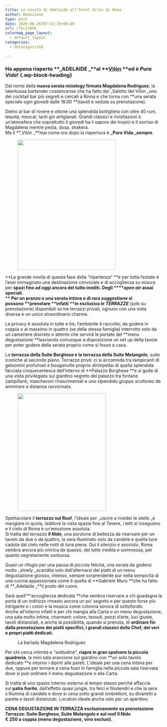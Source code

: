 ```yaml
---
title: Le novità di Adelaide all’hotel Vilòn di Roma
author: Redazione
type: post
date: 2020-06-26T07:52:39+00:00
url: /?p=13056
colormag_page_layout:
  - default_layout
categories:
  - Uncategorized

---
```

### Ha appena riaperto **_ADELAIDE _**al **<a href="https://www.hotelvilon.com/it/" target="_blank" rel="noreferrer noopener" aria-label="Vilòn (apre in una nuova scheda)">Vilòn</a> **ed è **_Pura Vida_**!  {.wp-block-heading}

Dal nome della **nuova serata mixology firmata Magdalena Rodriguez**, la talentuosa bartender costaricense che ha fatto del _Salotto del Vilòn _uno dei cocktail bar più segreti e cercati a Roma e che torna con **una serata speciale ogni giovedì dalle 18.00 **(tavoli e sedute su prenotazione).

Dietro al bar di rovere e ottone una splendida bottigliera con oltre 40 rum, tequila, mezcal, tanti gin artigianali. Grandi classici e rivisitazioni e un&#8217;atmosfera che soprattutto il giovedì ha il sapore dei tropici e il sorriso di Magdalena mentre pesta, dosa, shakera.  
Ma il **_Vilòn _**mai come ora dopo la riapertura è **_Pura Vida _sempre**.

<div class="wp-block-image">
  <figure class="alignleft size-large is-resized"><img decoding="async" loading="lazy" src="https://progressonline.it/wp-content/uploads/2020/06/IN-SALOTTO-al-Vilòn-Twist-sul-Porn-Star-Martini-768x1024.jpeg" alt="" class="wp-image-13057" width="314" height="418" /></figure>
</div>

**La grande novità di questa fase della &#8220;ripartenza&#8221;&nbsp;**e per tutta l&#8217;estate è l&#8217;aver immaginato una destinazione conviviale e di accoglienza su misura per&nbsp;**spazi fino ad oggi ancora del tutto inediti. Degli&nbsp;****_open air&nbsp;_****assai speciali.  
** Per un pranzo o una serata intima e di rara suggestione si possono&nbsp;**prenotare&nbsp;**infatti&nbsp;**in esclusiva&nbsp;****_le TERRAZZE&nbsp;_**(solo su prenotazione) disponibili su tre terrazzi privati, ognuno con una vista diversa e un unico straordinario charme.

La privacy è assoluta in tutte e tre, l&#8217;ambiente è raccolto, da godere in coppia o al massimo in quattro (se della stessa famiglia) interrotto solo da un cameriere discreto e attento che servirà le portate del&nbsp;**menu degustazione&nbsp;**lasciando comunque a disposizione un set up della tavola per poter godere della serata proprio come si fosse a casa.

La **terrazza della Suite Borghese e la terrazza della Suite Melangolo**, suite iconiche al secondo piano. Terrazze privé: ci si accomoda tra rampicanti di gelsomini profumati e bouganville proprio dirimpettai di quella splendida facciata cinquecentesca dell&#8217;interno di **Palazzo Borghese **e si gode di una vista privilegiata sul giardino segreto del palazzo tra fontane zampillanti, mascheroni rinascimentali e uno slpendido gruppo scultoreo da ammirare a distanza ravvicinata.

<div class="wp-block-image">
  <figure class="alignright size-large is-resized"><img decoding="async" loading="lazy" src="https://progressonline.it/wp-content/uploads/2020/06/6a2d19cd-eeca-4518-a4b6-ec37052309ac-768x1024.jpg" alt="" class="wp-image-13059" width="283" height="377" /></figure>
</div>

Spettacolare il&nbsp;**terrazzo sul Roof**, l&#8217;ideale per&nbsp;_uscire a riveder le stelle&nbsp;_e mangiare in quota, laddove la vista spazia fino al Tevere, i tetti si inseguono e il cielo di Roma è un&#8217;emozione assoluta.  
Si tratta del terrazzo&nbsp;**_Il Nido_**, una porzione di bellezza da riservare per un tavolo da due o da quattro, la sera illuminato solo da candele e quella luce caduta dal cielo nelle notti di luna piena. Qui il silenzio è assoluto, Roma sembra ancora più onirica da quassù, del tutto inedita e sommessa, per quanto segretamente sontuosa.

Quasi un rifugio per una pausa di piccola felicità, una serata da godersi molto _slowly _scandita solo dall&#8217;alternarsi dei piatti di un menu degustazione gioioso, intenso, sempre sorprendente pur nella sempicità di una cucina appassionata come è quella di **Gabriele Muro **che ha fatto di **_Adelaide _**il posto del cuore.

Sarà quell&#8217;**accoglienza dedicata&nbsp;**che sembra riservare a chi guadagna la porta di un indirizzo rimasto ancora un po&#8217; segreto e per questo forse più intrigante o i colori e la musica come colonna sonora di sottofondo.  
Anche all&#8217;interno infatti e per chi mangia alla Carta o un menu degustazione, una sala molto intima, charmant: colore, tessuti, pezzi d&#8217;arte, luci giuste, tavoli distanziati, e anche la possibilità, quando si prenota, di&nbsp;**ordinare fin dalla prenotazione dei piatti specifici, i grandi classici dello Chef, dei veri e propri piatti dedicati.**

<div class="wp-block-image">
  <figure class="aligncenter size-large"><img decoding="async" src="https://progressonline.it/wp-content/uploads/2020/06/Magdalena-Rodriguez-Bar-Lady-In-Salotto-Hotel-Vilòn.jpg" alt="" class="wp-image-13060" /><figcaption>La barlady Magdalena Rodriguez</figcaption></figure>
</div>

Per chi cerca intimità e &#8220;solitudine&#8221;,&nbsp;**riapre in gran spolvero la piccola quadreria**, la mini sala arancione sul giardino con&nbsp;**un solo tavolo dedicato&nbsp;**e intorno i dipinti alle pareti. L&#8217;ideale per una cena intima per due, oppure per tornare a cena fuori in famiglia nella piccola sala riservata dove si può ordinare il menu degustazione o alla Carta.

Si tratta di uno spazio interno-esterno al tempo stesso perché affaccia sul&nbsp;**patio fiorito**, dall&#8217;effetto quasi jungle, tra felci e filodendri e che la sera s&#8217;illumina di candele e dove si cena sotto grandi ombrelloni, su divanetti a parete e tavoli distanziati. Location ideale anche solo per un aperitivo.

**CENA DEGUSTAZIONE IN TERRAZZA esclusivamente su prenotazione Terrazze: Suite Borghese, Suite Melangolo e sul roof Il Nido  
€ 250 a coppia (menu degustazione, vino esclusi).**